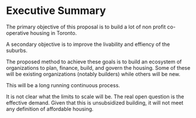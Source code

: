 # Executive Summary

The primary objective of this proposal is to build a lot of non profit co-operative housing in Toronto.

A secondary objective is to improve the livability and effiency of the suburbs.

The proposed method to achieve these goals is to build an ecosystem of organizations to plan, finance, build, and govern the housing.  Some of these will be existing organizations (notably builders) while others will be new.

This will be a long running continuous process. 

It is not clear what the limits to scale will be.  The real open question is the effective demand.  Given that this is unsubsidized building, it will not meet any definition of affordable housing.

